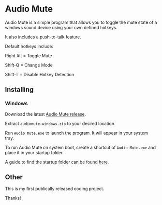 # Audio Mute

Audio Mute is a simple program that allows you to toggle the mute state of a windows sound device using your own defined hotkeys.

It also includes a push-to-talk feature.

Default hotkeys include:

Right Alt = Toggle Mute

Shift-Q = Change Mode

Shift-T = Disable Hotkey Detection

## Installing

### Windows

Download the latest [Audio Mute release](https://github.com/JamesLowther/Audio-Mute/releases/latest).

Extract `audiomute-windows.zip` to your desired location.

Run `Audio Mute.exe` to launch the program. It will appear in your system tray.

To run Audio Mute on system boot, create a shortcut of `Audio Mute.exe` and place it in your startup folder.

A guide to find the startup folder can be found [here](http://www.thewindowsclub.com/startup-folder-in-windows-8).

## Other

This is my first publically released coding project.

Thanks!
